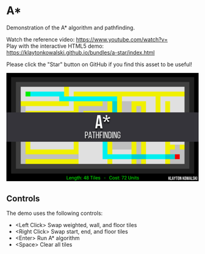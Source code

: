 # A*
Demonstration of the A* algorithm and pathfinding.

Watch the reference video: https://www.youtube.com/watch?v=  
Play with the interactive HTML5 demo: https://klaytonkowalski.github.io/bundles/a-star/index.html

Please click the "Star" button on GitHub if you find this asset to be useful!

![alt text](https://github.com/klaytonkowalski/example-a-star/blob/master/assets/thumbnail.png?raw=true)

## Controls
The demo uses the following controls:
  - \<Left Click\> Swap weighted, wall, and floor tiles
  - \<Right Click\> Swap start, end, and floor tiles
  - \<Enter\> Run A* algorithm
  - \<Space\> Clear all tiles

